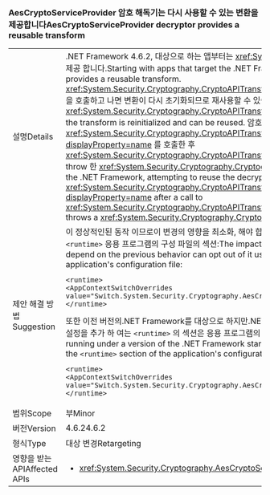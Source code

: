 ### <a name="aescryptoserviceprovider-decryptor-provides-a-reusable-transform"></a><span data-ttu-id="51759-101">AesCryptoServiceProvider 암호 해독기는 다시 사용할 수 있는 변환을 제공합니다</span><span class="sxs-lookup"><span data-stu-id="51759-101">AesCryptoServiceProvider decryptor provides a reusable transform</span></span>

|   |   |
|---|---|
|<span data-ttu-id="51759-102">설명</span><span class="sxs-lookup"><span data-stu-id="51759-102">Details</span></span>|<span data-ttu-id="51759-103">.NET Framework 4.6.2, 대상으로 하는 앱부터는 <xref:System.Security.Cryptography.AesCryptoServiceProvider> 암호 해독기는 다시 사용할 수 있는 변환을 제공 합니다.</span><span class="sxs-lookup"><span data-stu-id="51759-103">Starting with apps that target the .NET Framework 4.6.2, the <xref:System.Security.Cryptography.AesCryptoServiceProvider> decryptor provides a reusable transform.</span></span> <span data-ttu-id="51759-104"><xref:System.Security.Cryptography.CryptoAPITransform.TransformFinalBlock(System.Byte[],System.Int32,System.Int32)?displayProperty=name>을 호출하고 나면 변환이 다시 초기화되므로 재사용할 수 있습니다.</span><span class="sxs-lookup"><span data-stu-id="51759-104">After a call to <xref:System.Security.Cryptography.CryptoAPITransform.TransformFinalBlock(System.Byte[],System.Int32,System.Int32)?displayProperty=name>, the transform is reinitialized and can be reused.</span></span> <span data-ttu-id="51759-105">암호 해독기를 호출 하 여 다시 사용 하는 응용 프로그램의 이전 버전의.NET Framework를 대상으로 하는 경우 <xref:System.Security.Cryptography.CryptoAPITransform.TransformBlock(System.Byte[],System.Int32,System.Int32,System.Byte[],System.Int32)?displayProperty=name> 를 호출한 후 <xref:System.Security.Cryptography.CryptoAPITransform.TransformFinalBlock(System.Byte[],System.Int32,System.Int32)?displayProperty=name> throw 한 <xref:System.Security.Cryptography.CryptographicException> 되었거나 손상 된 데이터를 생성 합니다.</span><span class="sxs-lookup"><span data-stu-id="51759-105">For apps that target earlier versions of the .NET Framework, attempting to reuse the decryptor by calling <xref:System.Security.Cryptography.CryptoAPITransform.TransformBlock(System.Byte[],System.Int32,System.Int32,System.Byte[],System.Int32)?displayProperty=name> after a call to <xref:System.Security.Cryptography.CryptoAPITransform.TransformFinalBlock(System.Byte[],System.Int32,System.Int32)?displayProperty=name> throws a <xref:System.Security.Cryptography.CryptographicException> or produces corrupted data.</span></span>|
|<span data-ttu-id="51759-106">제안 해결 방법</span><span class="sxs-lookup"><span data-stu-id="51759-106">Suggestion</span></span>|<span data-ttu-id="51759-107">이 정상적인된 동작 이므로이 변경의 영향을 최소화, 해야 합니다. 이전 동작에 종속 된 응용 프로그램에 다음 구성 설정을 추가 하 여 사용 하 여 않을 수 있습니다는 <code>&lt;runtime&gt;</code> 응용 프로그램의 구성 파일의 섹션:</span><span class="sxs-lookup"><span data-stu-id="51759-107">The impact of this change should be minimal, since this is the expected behavior.Applications that depend on the previous behavior can opt out of it using it by adding the following configuration setting to the <code>&lt;runtime&gt;</code> section of the application's configuration file:</span></span><pre><code class="language-xml">&lt;runtime&gt;&#13;&#10;&lt;AppContextSwitchOverrides value=&quot;Switch.System.Security.Cryptography.AesCryptoServiceProvider.DontCorrectlyResetDecryptor=true&quot;/&gt;&#13;&#10;&lt;/runtime&gt;&#13;&#10;</code></pre><span data-ttu-id="51759-108">또한 이전 버전의.NET Framework를 대상으로 하지만.NET Framework 4.6.2부터.NET Framework의 버전에서 실행 되는 응용 프로그램에 선택할 수에 다음 구성 설정을 추가 하 여는 <code>&lt;runtime&gt;</code> 의 섹션은 응용 프로그램의 구성 파일:</span><span class="sxs-lookup"><span data-stu-id="51759-108">In addition, applications that target a previous version of the .NET Framework but are running under a version of the .NET Framework starting with .NET Framework 4.6.2 can opt in to it by adding the following configuration setting to the <code>&lt;runtime&gt;</code> section of the application's configuration file:</span></span><pre><code class="language-xml">&lt;runtime&gt;&#13;&#10;&lt;AppContextSwitchOverrides value=&quot;Switch.System.Security.Cryptography.AesCryptoServiceProvider.DontCorrectlyResetDecryptor=false&quot;/&gt;&#13;&#10;&lt;/runtime&gt;&#13;&#10;</code></pre>|
|<span data-ttu-id="51759-109">범위</span><span class="sxs-lookup"><span data-stu-id="51759-109">Scope</span></span>|<span data-ttu-id="51759-110">부</span><span class="sxs-lookup"><span data-stu-id="51759-110">Minor</span></span>|
|<span data-ttu-id="51759-111">버전</span><span class="sxs-lookup"><span data-stu-id="51759-111">Version</span></span>|<span data-ttu-id="51759-112">4.6.2</span><span class="sxs-lookup"><span data-stu-id="51759-112">4.6.2</span></span>|
|<span data-ttu-id="51759-113">형식</span><span class="sxs-lookup"><span data-stu-id="51759-113">Type</span></span>|<span data-ttu-id="51759-114">대상 변경</span><span class="sxs-lookup"><span data-stu-id="51759-114">Retargeting</span></span>|
|<span data-ttu-id="51759-115">영향을 받는 API</span><span class="sxs-lookup"><span data-stu-id="51759-115">Affected APIs</span></span>|<ul><li><xref:System.Security.Cryptography.AesCryptoServiceProvider.CreateDecryptor?displayProperty=nameWithType></li></ul>|

